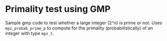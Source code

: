 # Primality test using GMP
 Sample gmp code to test whether a large integer (2^n) is prime or not. 
 Uses ```mpz_probab_prime_p``` to compute for the primality (probabilistically) of an integer with type ```mpz_t```. 